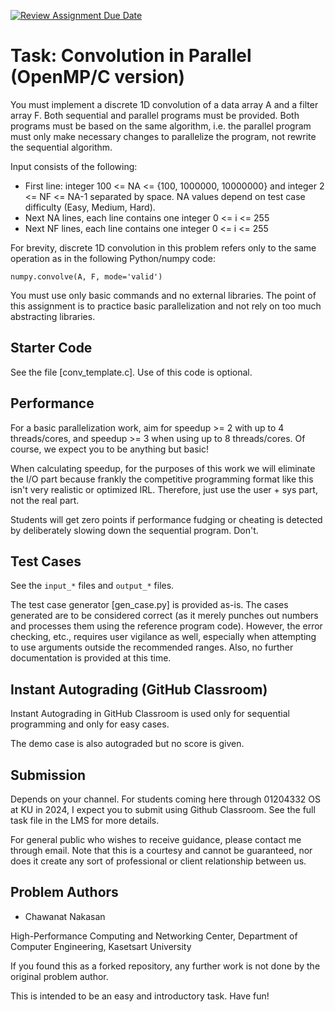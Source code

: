 [![Review Assignment Due Date](https://classroom.github.com/assets/deadline-readme-button-22041afd0340ce965d47ae6ef1cefeee28c7c493a6346c4f15d667ab976d596c.svg)](https://classroom.github.com/a/Q4DjR98Q)
# Task: Convolution in Parallel (OpenMP/C version)

You must implement a discrete 1D convolution of a data array A and a filter array F.
Both sequential and parallel programs must be provided. Both programs must be based
on the same algorithm, i.e. the parallel program must only make necessary changes to
parallelize the program, not rewrite the sequential algorithm.

Input consists of the following:

* First line: integer 100 <= NA <= {100, 1000000, 10000000} and integer 2 <= NF <= NA-1
  separated by space. NA values depend on test case difficulty (Easy, Medium, Hard).
* Next NA lines, each line contains one integer 0 <= i <= 255
* Next NF lines, each line contains one integer 0 <= i <= 255

For brevity, discrete 1D convolution in this problem refers only to the same operation
as in the following Python/numpy code:

```
numpy.convolve(A, F, mode='valid')
```

You must use only basic commands and no external libraries. The point of this assignment
is to practice basic parallelization and not rely on too much abstracting libraries.

## Starter Code

See the file [conv\_template.c]. Use of this code is optional.

## Performance

For a basic parallelization work, aim for speedup >= 2 with up to 4 threads/cores, and
speedup >= 3 when using up to 8 threads/cores. Of course, we expect you to be anything
but basic!

When calculating speedup, for the purposes of this work we will eliminate the I/O part
because frankly the competitive programming format like this isn't very realistic or
optimized IRL. Therefore, just use the user + sys part, not the real part.

Students will get zero points if performance fudging or cheating is detected by
deliberately slowing down the sequential program. Don't.

## Test Cases

See the `input_*` files and `output_*` files.

The test case generator [gen\_case.py] is provided as-is. The cases generated are to
be considered correct (as it merely punches out numbers and processes them using the
reference program code). However, the error checking, etc., requires user vigilance
as well, especially when attempting to use arguments outside the recommended ranges.
Also, no further documentation is provided at this time.

## Instant Autograding (GitHub Classroom)

Instant Autograding in GitHub Classroom is used only for sequential programming and
only for easy cases.

The demo case is also autograded but no score is given.

## Submission

Depends on your channel. For students coming here through 01204332 OS at KU in 2024,
I expect you to submit using Github Classroom. See the full task file in the LMS for
more details.

For general public who wishes to receive guidance, please contact me through email.
Note that this is a courtesy and cannot be guaranteed, nor does it create any sort of
professional or client relationship between us.

## Problem Authors

* Chawanat Nakasan

High-Performance Computing and Networking Center,
Department of Computer Engineering, Kasetsart University

If you found this as a forked repository, any further work is not done by the original
problem author.

This is intended to be an easy and introductory task. Have fun!

